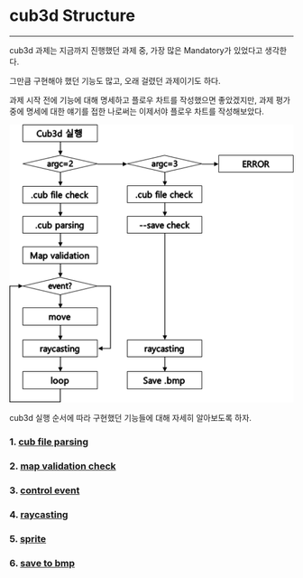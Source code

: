 # cub3d Structure

---

cub3d 과제는 지금까지 진행했던 과제 중, 가장 많은 Mandatory가 있었다고 생각한다.

그만큼 구현해야 했던 기능도 많고, 오래 걸렸던 과제이기도 하다.

과제 시작 전에 기능에 대해 명세하고 플로우 차트를 작성했으면 좋았겠지만, 과제 평가 중에 명세에 대한 얘기를 접한 나로써는 이제서야 플로우 차트를 작성해보았다.

![structure](https://github.com/HyeonsikBae/42Seoul/blob/master/cud3d/cub3d_structure.png)

cub3d 실행 순서에 따라 구현했던 기능들에 대해 자세히 알아보도록 하자.

### 1. [cub file parsing](https://github.com/HyeonsikBae/42Seoul/blob/master/cud3d/structure_cub_file_parsing.md)

### 2. [map validation check](https://github.com/HyeonsikBae/42Seoul/blob/master/cud3d/structure_map_validation_check.md)

### 3. [control event](https://github.com/HyeonsikBae/42Seoul/blob/master/cud3d/structure_event.md)

### 4. [raycasting](https://github.com/HyeonsikBae/42Seoul/blob/master/cud3d/structure_raycasting.md)

### 5. [sprite](https://github.com/HyeonsikBae/42Seoul/blob/master/cud3d/structure_sprite.md)

### 6. [save to bmp](https://github.com/HyeonsikBae/42Seoul/blob/master/cud3d/structure_save_to_bmp.md)